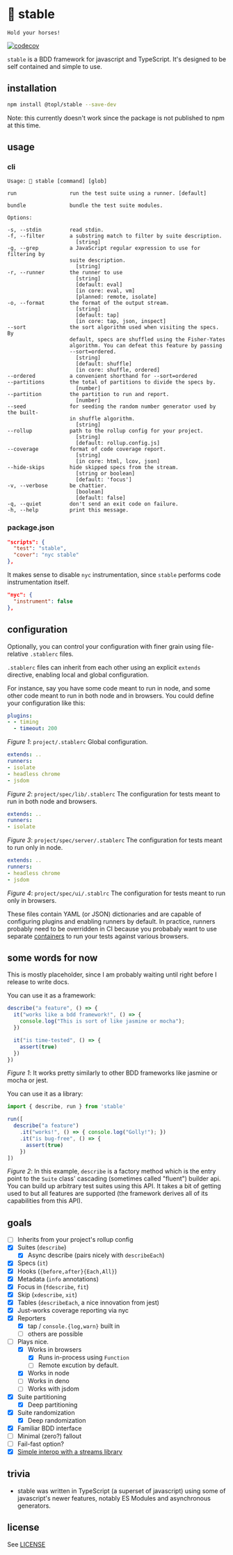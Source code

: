 # :racehorse: stable

    Hold your horses!

[![codecov](https://codecov.io/gh/humanchimp/stable/branch/master/graph/badge.svg?token=mYDCN5PRsc)](https://codecov.io/gh/humanchimp/stable)

`stable` is a BDD framework for javascript and TypeScript. It's designed to be self contained and simple to use.

## installation

```bash
npm install @topl/stable --save-dev
```

Note: this currently doesn't work since the package is not published to npm at this time.

## usage

### cli

```
Usage: 🐎 stable [command] [glob]

run                 run the test suite using a runner. [default]

bundle              bundle the test suite modules.

Options:

-s, --stdin         read stdin.
-f, --filter        a substring match to filter by suite description.
                      [string]
-g, --grep          a JavaScript regular expression to use for filtering by
                    suite description.
                      [string]
-r, --runner        the runner to use
                      [string]
                      [default: eval]
                      [in core: eval, vm]
                      [planned: remote, isolate]
-o, --format        the format of the output stream.
                      [string]
                      [default: tap]
                      [in core: tap, json, inspect]
--sort              the sort algorithm used when visiting the specs. By
                    default, specs are shuffled using the Fisher-Yates
                    algorithm. You can defeat this feature by passing
                    --sort=ordered.
                      [string]
                      [default: shuffle]
                      [in core: shuffle, ordered]
--ordered           a convenient shorthand for --sort=ordered
--partitions        the total of partitions to divide the specs by.
                      [number]
--partition         the partition to run and report.
                      [number]
--seed              for seeding the random number generator used by the built-
                    in shuffle algorithm.
                      [string]
--rollup            path to the rollup config for your project.
                      [string]
                      [default: rollup.config.js]
--coverage          format of code coverage report.
                      [string]
                      [in core: html, lcov, json]
--hide-skips        hide skipped specs from the stream.
                      [string or boolean]
                      [default: 'focus']
-v, --verbose       be chattier.
                      [boolean]
                      [default: false]
-q, --quiet         don't send an exit code on failure.
-h, --help          print this message.

```

### package.json

```json
"scripts": {
  "test": "stable",
  "cover": "nyc stable"
},
```

It makes sense to disable `nyc` instrumentation, since `stable` performs code instrumentation itself. 

```json
"nyc": {
  "instrument": false
},
 ```

## configuration

Optionally, you can control your configuration with finer grain using file-relative `.stablerc` files.

`.stablerc` files can inherit from each other using an explicit `extends` directive, enabling local and global configuration.

For instance, say you have some code meant to run in node, and some other code meant to run in both node and in browsers. You could define your configuration like this:

```yaml
plugins:
- - timing
  - timeout: 200
```
_Figure 1_: `project/.stablerc` Global configuration.

```yaml
extends: ..
runners:
- isolate
- headless chrome
- jsdom
```
_Figure 2_: `project/spec/lib/.stablerc` The configuration for tests meant to run in both node and browsers.

```yaml
extends: ..
runners:
- isolate
```
_Figure 3_: `project/spec/server/.stablerc` The configuration for tests meant to run only in node.

```yaml
extends: ..
runners:
- headless chrome
- jsdom
```
_Figure 4_: `project/spec/ui/.stablrc` The configuration for tests meant to run only in browsers.

These files contain YAML (or JSON) dictionaries and are capable of configuring plugins and enabling runners by default. In practice, runners probably need to be overridden in CI because you probabaly want to use separate [containers](./cloud-builders) to run your tests against various browsers.

## some words for now

This is mostly placeholder, since I am probably waiting until right before I release to write docs.

You can use it as a framework:

```javascript
describe("a feature", () => {
  it("works like a bdd framework!", () => {
    console.log("This is sort of like jasmine or mocha");
  })

  it("is time-tested", () => {
    assert(true)
  })
})
```
_Figure 1_: It works pretty similarly to other BDD frameworks like jasmine or mocha or jest.

You can use it as a library:
```javascript
import { describe, run } from 'stable'

run([
  describe("a feature")
    .it("works!", () => { console.log("Golly!"); })
    .it("is bug-free", () => {
      assert(true)
    })
])
```
_Figure 2_: In this example, `describe` is a factory method which is the entry point to the `Suite` class' cascading (sometimes called "fluent") builder api. You can build up arbitrary test suites using this API. It takes a bit of getting used to but all features are supported (the framework derives all of its capabilities from this API).

## goals

- [ ] Inherits from your project's rollup config
- [x] Suites (`describe`)
  - [x] Async describe (pairs nicely with `describeEach`)
- [x] Specs (`it`)
- [x] Hooks (`{before,after}{Each,All}`)
- [x] Metadata (`info` annotations)
- [x] Focus in (`fdescribe`, `fit`)
- [x] Skip (`xdescribe`, `xit`)
- [x] Tables (`describeEach`, a nice innovation from jest)
- [x] Just-works coverage reporting via nyc
- [x] Reporters
  - [x] tap / `console.{log,warn}` built in
  - [ ] others are possible
- [ ] Plays nice.
  - [x] Works in browsers
    - [x] Runs in-process using `Function` 
    - [ ] Remote excution by default.
  - [x] Works in node
  - [ ] Works in deno
  - [ ] Works with jsdom
- [x] Suite partitioning
  - [x] Deep partitioning
- [x] Suite randomization
  - [x] Deep randomization
- [x] Familiar BDD interface
- [ ] Minimal (zero?) fallout
- [ ] Fail-fast option?
- [x] [Simple interop with a streams library](examples/streams.js)

## trivia
- stable was written in TypeScript (a superset of javascript) using some of javascript's newer features, notably ES Modules and asynchronous generators.

## license

See [LICENSE](LICENSE)
